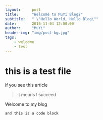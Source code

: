 ```yaml
---
layout:     post
title:      "Welcome to MuYi Blog2"
subtitle:   " \"Hello World, Hello Blog\""
date:       2016-11-04 12:00:00
author:     "MuYi"
header-img: "img/post-bg.jpg"
tags:
    - welcome
    - test
---
```


# this is a test file

if you see this article

> it means I succeed

Welcome to my blog

`and this is a code block`
